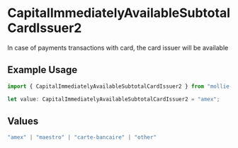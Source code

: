# CapitalImmediatelyAvailableSubtotalCardIssuer2

In case of payments transactions with card, the card issuer will be available

## Example Usage

```typescript
import { CapitalImmediatelyAvailableSubtotalCardIssuer2 } from "mollie-api-typescript/models/operations";

let value: CapitalImmediatelyAvailableSubtotalCardIssuer2 = "amex";
```

## Values

```typescript
"amex" | "maestro" | "carte-bancaire" | "other"
```
